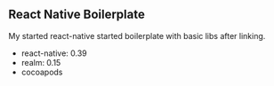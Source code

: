 ## React Native Boilerplate
My started react-native started boilerplate with basic libs after linking.

- react-native: 0.39
- realm: 0.15
- cocoapods
